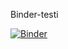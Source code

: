 Binder-testi

[![Binder](https://mybinder.org/badge_logo.svg)](https://mybinder.org/v2/gh/jojokin99/Jupyter_testi.git/HEAD)

